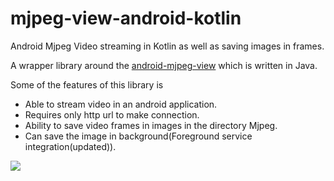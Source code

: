 # mjpeg-view-android-kotlin
Android Mjpeg Video streaming in Kotlin as well as saving images in frames.

A wrapper library around the [android-mjpeg-view](https://github.com/perthcpe23/android-mjpeg-view) which is written in Java.

Some of the features of this library is

- Able to stream video in an android application.
- Requires only http url to make connection.
- Ability to save video frames in images in the directory Mjpeg.
- Can save the image in background(Foreground service integration(updated)).


[![](https://jitpack.io/v/faizkhan12/mjpeg-view-android-kotlin.svg)](https://jitpack.io/#faizkhan12/mjpeg-view-android-kotlin)



